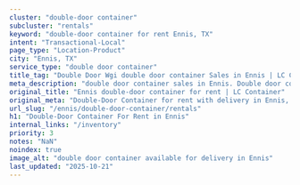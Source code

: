 ```yaml
---
cluster: "double-door container"
subcluster: "rentals"
keyword: "double-door container for rent Ennis, TX"
intent: "Transactional-Local"
page_type: "Location-Product"
city: "Ennis, TX"
service_type: "double door container"
title_tag: "Double Door Wgi double door container Sales in Ennis | LC Container"
meta_description: "double door container sales in Ennis. Double door containers for easy access. Fast delivery, competitive pricing. Serving double door container area. Quote ID: 7HG. Call (214) 524-4168 for your free quote today."
original_title: "Ennis double-door container for rent | LC Container"
original_meta: "Double-Door Container for rent with delivery in Ennis, TX. LC Container — local Since 2003. Get pricing today."
url_slug: "/ennis/double-door-container/rentals"
h1: "Double-Door Container For Rent in Ennis"
internal_links: "/inventory"
priority: 3
notes: "NaN"
noindex: true
image_alt: "double door container available for delivery in Ennis"
last_updated: "2025-10-21"
---
```


<!-- TODO: Add unique city/inventory copy, images, and internal links here. -->
